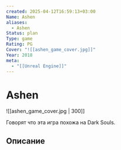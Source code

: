 ```yaml
---
created: 2025-04-12T16:59:13+03:00
Name: Ashen
aliases:
  - Ashen
Status: plan
Type: game
Rating: PG
Cover: "![[ashen_game_cover.jpg]]"
Year: 2018
meta:
  - "[[Unreal Engine]]"
---
```


# Ashen

![[ashen_game_cover.jpg | 300]]

Говорят что эта игра похожа на Dark Souls.


## Описание


